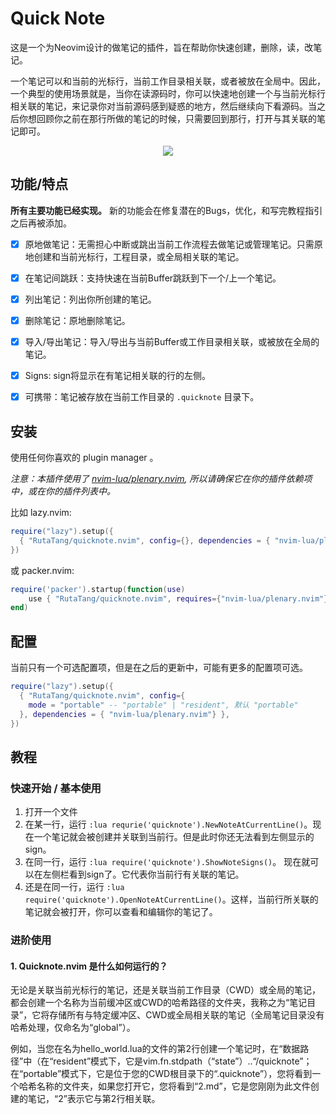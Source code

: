 # Quick Note

这是一个为Neovim设计的做笔记的插件，旨在帮助你快速创建，删除，读，改笔记。

一个笔记可以和当前的光标行，当前工作目录相关联，或者被放在全局中。因此，一个典型的使用场景就是，当你在读源码时，你可以快速地创建一个与当前光标行相关联的笔记，来记录你对当前源码感到疑惑的地方，然后继续向下看源码。当之后你想回顾你之前在那行所做的笔记的时候，只需要回到那行，打开与其关联的笔记即可。

<p align="center">
  <img src="https://picsum.photos/460/300">
</p>


## 功能/特点

**所有主要功能已经实现。** 新的功能会在修复潜在的Bugs，优化，和写完教程指引之后再被添加。

- [x] 原地做笔记：无需担心中断或跳出当前工作流程去做笔记或管理笔记。只需原地创建和当前光标行，工程目录，或全局相关联的笔记。
- [x] 在笔记间跳跃：支持快速在当前Buffer跳跃到下一个/上一个笔记。
- [x] 列出笔记：列出你所创建的笔记。
- [x] 删除笔记：原地删除笔记。
- [x] 导入/导出笔记：导入/导出与当前Buffer或工作目录相关联，或被放在全局的笔记。
- [x] Signs: sign将显示在有笔记相关联的行的左侧。
- [x] 可携带：笔记被存放在当前工作目录的 `.quicknote` 目录下。


## 安装

使用任何你喜欢的 plugin manager 。

*注意：本插件使用了 [nvim-lua/plenary.nvim](https://github.com/nvim-lua/plenary.nvim), 所以请确保它在你的插件依赖项中，或在你的插件列表中。*

比如 lazy.nvim:

```lua
require("lazy").setup({
  { "RutaTang/quicknote.nvim", config={}, dependencies = { "nvim-lua/plenary.nvim"} },
})
```

或 packer.nvim:

```lua
require('packer').startup(function(use)
    use { "RutaTang/quicknote.nvim", requires={"nvim-lua/plenary.nvim"}, config = function() require('quicknote').setup{} end }
end)
```

## 配置

当前只有一个可选配置项，但是在之后的更新中，可能有更多的配置项可选。

```lua
require("lazy").setup({
  { "RutaTang/quicknote.nvim", config={
    mode = "portable" -- "portable" | "resident", 默认 "portable"
  }, dependencies = { "nvim-lua/plenary.nvim"} },
})
```

## 教程

### 快速开始 / 基本使用
1. 打开一个文件
2. 在某一行，运行 `:lua requrie('quicknote').NewNoteAtCurrentLine()`。现在一个笔记就会被创建并关联到当前行。但是此时你还无法看到左侧显示的sign。
3. 在同一行，运行 `:lua require('quicknote').ShowNoteSigns()`。 现在就可以在左侧栏看到sign了。它代表你当前行有关联的笔记。
4. 还是在同一行，运行 `:lua require('quicknote').OpenNoteAtCurrentLine()`。这样，当前行所关联的笔记就会被打开，你可以查看和编辑你的笔记了。


### 进阶使用

#### 1. Quicknote.nvim 是什么如何运行的？

无论是关联当前光标行的笔记，还是关联当前工作目录（CWD）或全局的笔记，都会创建一个名称为当前缓冲区或CWD的哈希路径的文件夹，我称之为“笔记目录”，它将存储所有与特定缓冲区、CWD或全局相关联的笔记（全局笔记目录没有哈希处理，仅命名为“global”）。


例如，当您在名为hello_world.lua的文件的第2行创建一个笔记时，在“数据路径”中（在“resident”模式下，它是vim.fn.stdpath（“state”）..“/quicknote”；在“portable”模式下，它是位于您的CWD根目录下的“.quicknote”），您将看到一个哈希名称的文件夹，如果您打开它，您将看到“2.md”，它是您刚刚为此文件创建的笔记，“2”表示它与第2行相关联。
